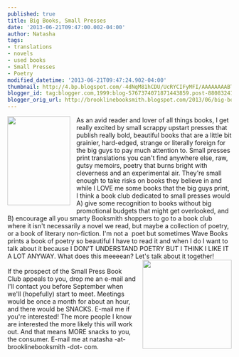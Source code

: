 ```yaml
---
published: true
title: Big Books, Small Presses
date: '2013-06-21T09:47:00.002-04:00'
author: Natasha
tags:
- translations
- novels
- used books
- Small Presses
- Poetry
modified_datetime: '2013-06-21T09:47:24.902-04:00'
thumbnail: http://4.bp.blogspot.com/-4dNqM81hCDU/UcRYCIFyMFI/AAAAAAAABTQ/ND8oEXX2RQA/s72-c/madnessrack_1024x1024.jpg
blogger_id: tag:blogger.com,1999:blog-5767374071871443859.post-8808324188037118700
blogger_orig_url: http://brooklinebooksmith.blogspot.com/2013/06/big-books-small-presses.html
---
```


<a href="http://4.bp.blogspot.com/-4dNqM81hCDU/UcRYCIFyMFI/AAAAAAAABTQ/ND8oEXX2RQA/s1600/madnessrack_1024x1024.jpg" imageanchor="1" style="clear: left; float: left; margin-bottom: 1em; margin-right: 1em;"><img border="0" height="200" src="http://4.bp.blogspot.com/-4dNqM81hCDU/UcRYCIFyMFI/AAAAAAAABTQ/ND8oEXX2RQA/s200/madnessrack_1024x1024.jpg" width="141" /></a>As an avid reader and lover of all things books, I get really excited by small scrappy upstart presses that publish really bold, beautiful books that are a little bit grainier, hard-edged, strange or literally foreign for the big guys to pay much attention to. Small presses print translations you can't find anywhere else, raw, gutsy memoirs, poetry that burns bright with cleverness and an experimental air. They're small enough to take risks on books they believe in and while I LOVE me some books that the big guys print, I think a book club dedicated to small presses would A) give some recognition to books without big promotional budgets that might get overlooked, and B) encourage all you smarty Booksmith shoppers to go to a book club where it isn't necessarily a novel we read, but maybe a collection of poetry, or a book of literary non-fiction. I'm not a &nbsp;poet but sometimes Wave Books prints a book of poetry so beautiful I have to read it and when I do I want to talk about it because I DON'T UNDERSTAND POETRY BUT I THINK I LIKE IT A LOT ANYWAY. What does this meeeean? Let's talk about it together!<br /><a href="http://3.bp.blogspot.com/-jsG4VjhjURQ/UcRXwMBBBBI/AAAAAAAABTI/Yn5bjU7OlI8/s1600/ubc_dalkey.jpg" imageanchor="1" style="clear: right; float: right; margin-bottom: 1em; margin-left: 1em;"><img border="0" height="200" src="http://3.bp.blogspot.com/-jsG4VjhjURQ/UcRXwMBBBBI/AAAAAAAABTI/Yn5bjU7OlI8/s200/ubc_dalkey.jpg" width="200" /></a><br />If the prospect of the Small Press Book Club appeals to you, drop me an e-mail and I'll contact you before September when we'll (hopefully) start to meet. Meetings would be once a month for about an hour, and there would be SNACKS. E-mail me if you're interested! The more people I know are interested the more likely this will work out. And that means MORE snacks to you, the consumer. E-mail me at natasha -at- brooklinebooksmith -dot- com.